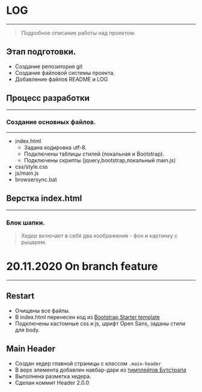 # LOG

-----

> Подробное описание работы над проектом.

## Этап подготовки.
- Создание репозитория git
- Создание файловой системы проекта.
- Добавление файлов README и LOG

## Процесс разработки

----------------
### Создание основных файлов.

-----------------
- index.html
    - Задана кодировка utf-8.
    - Подключены таблицы стилей (локальная и Bootstrap).
    - Подключены скрипты (jquery,bootstrap,локальный main.js)
- css/style.css
- js/main.js
- browsersync.bat 

## Верстка index.html

--------------------------

### Блок шапки.
> Хедер включает в себя два изображения - фон и картинку с рыцарем.
> 
> 

# 20.11.2020 On branch feature

----------------------------

## Restart
- Очищены все файлы.
- В index.html перенесен код из [Bootstrap Starter template](https://getbootstrap.com/docs/4.5/getting-started/introduction/#starter-template)
- Подключены кастомные css и js, шрифт Open Sans, заданы стили для body.

## Main Header
- Создан хедер главной страницы с классом `.main-header`
- В верх элемента добавлен навбар-дарк из [тимплейтов Бутстрапа](https://getbootstrap.com/docs/4.5/components/navbar/)
- Выполнена разметка хедера.
- Сделан коммит Header 2.0.0


